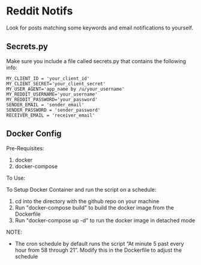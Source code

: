 # Reddit Notifs

Look for posts matching some keywords and email notifications to yourself.

## Secrets.py

Make sure you include a file called secrets.py that contains the following info:

```
MY_CLIENT_ID = 'your_client_id'
MY_CLIENT_SECRET='your_client_secret'
MY_USER_AGENT='app_name by /u/your_username'
MY_REDDIT_USERNAME='your_username'
MY_REDDIT_PASSWORD='your_password'
SENDER_EMAIL = 'sender_email'
SENDER_PASSWORD = 'sender_password'
RECEIVER_EMAIL = 'receiver_email'
```

## Docker Config
Pre-Requisites:
1. docker
2. docker-compose

To Use:

To Setup Docker Container and run the script on a schedule:
1. cd into the directory with the github repo on your machine
2. Run "docker-compose build" to build the docker image from the Dockerfile
3. Run "docker-compose up -d" to run the docker image in detached mode

NOTE:
- The cron schedule by default runs the script “At minute 5 past every hour from 58 through 21”. Modify this in the Dockerfile to adjust the schedule
